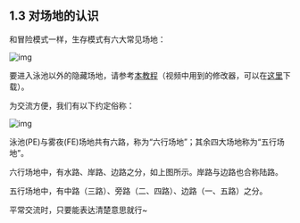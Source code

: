 ## 1.3 对场地的认识

和冒险模式一样，生存模式有六大常见场地：

![img](https://forum.crescb.com/wp-content/uploads/wpforo/attachments/2/278-image.png)

要进入泳池以外的隐藏场地，请参考[本教程](https://www.bilibili.com/video/BV1KA411v7MR)（视频中用到的修改器，可以在[这里](https://get.pvz.tools/)下载）。



为交流方便，我们有以下约定俗称：

![img](https://forum.crescb.com/wp-content/uploads/wpforo/attachments/2/279-image.png)

泳池(PE)与雾夜(FE)场地共有六路，称为“六行场地”；其余四大场地称为“五行场地”。

六行场地中，有水路、岸路、边路之分，如上图所示。岸路与边路也合称陆路。

五行场地中，有中路（三路）、旁路（二、四路）、边路（一、五路）之分。

平常交流时，只要能表达清楚意思就行~